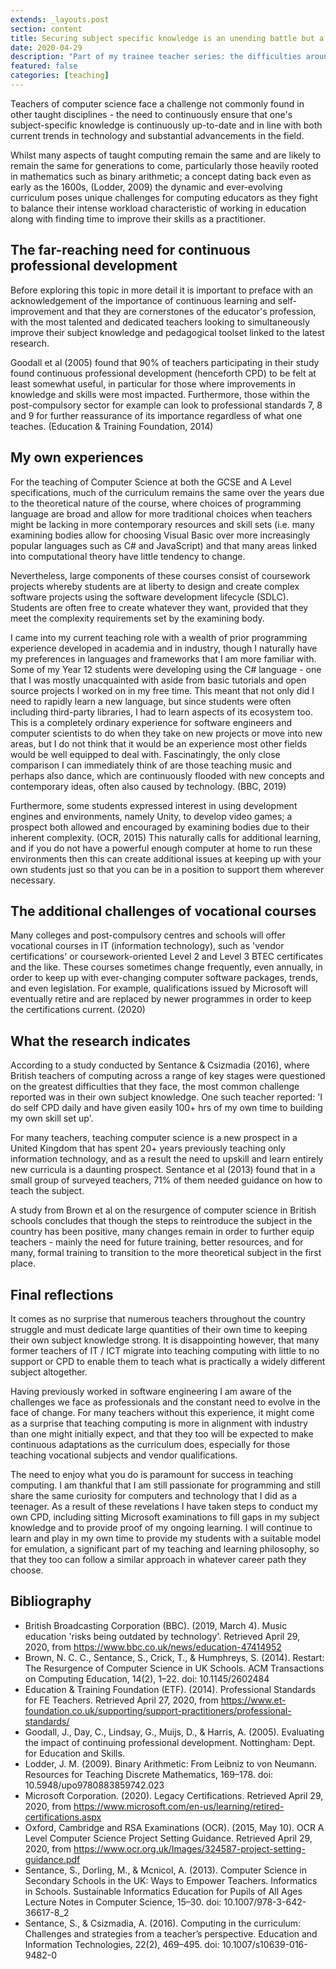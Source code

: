 ```yaml
---
extends: _layouts.post
section: content
title: Securing subject specific knowledge is an unending battle but a vital one
date: 2020-04-29
description: "Part of my trainee teacher series: the difficulties around pushing subject-specific knowledge"
featured: false
categories: [teaching]
---
```


Teachers of computer science face a challenge not commonly found in other taught disciplines - the need to continuously 
ensure that one's subject-specific knowledge is continuously up-to-date and in line with both current trends in
technology and substantial advancements in the field.

Whilst many aspects of taught computing remain the same and are likely to remain the same for generations to come,
particularly those heavily rooted in mathematics such as binary arithmetic; a concept dating back even as early as the
1600s, (Lodder, 2009) the dynamic and ever-evolving curriculum poses unique challenges for computing educators as they
fight to balance their intense workload characteristic of working in education along with finding time to improve their 
skills as a practitioner.

## The far-reaching need for continuous professional development

Before exploring this topic in more detail it is important to preface with an acknowledgement of the importance of 
continuous learning and self-improvement and that they are cornerstones of the educator's profession, with the most
talented and dedicated teachers looking to simultaneously improve their subject knowledge and pedagogical toolset
linked to the latest research.

Goodall et al (2005) found that 90% of teachers participating in their study found continuous professional development 
(henceforth CPD) to be felt at least somewhat useful, in particular for those where improvements in knowledge and skills
were most impacted. Furthermore, those within the post-compulsory sector for example can look to professional standards
7, 8 and 9 for further reassurance of its importance regardless of what one teaches. 
(Education & Training Foundation, 2014)

## My own experiences

For the teaching of Computer Science at both the GCSE and A Level specifications, much of the curriculum remains the 
same over the years due to the theoretical nature of the course, where choices of programming language are broad and 
allow for more traditional choices when teachers might be lacking in more contemporary resources and skill sets
(i.e. many examining bodies allow for choosing Visual Basic over more increasingly popular languages such as C# and 
JavaScript) and that many areas linked into computational theory have little tendency to change.

Nevertheless, large components of these courses consist of coursework projects whereby students are at liberty to design
and create complex software projects using the software development lifecycle (SDLC). Students are often free to create
whatever they want, provided that they meet the complexity requirements set by the examining body.

I came into my current teaching role with a wealth of prior programming experience developed in academia and in 
industry, though I naturally have my preferences in languages and frameworks that I am more familiar with. Some of my 
Year 12 students were developing using the C# language - one that I was mostly unacquainted with aside from basic
tutorials and open source projects I worked on in my free time. This meant that not only did I need to rapidly learn 
a new language, but since students were often including third-party libraries, I had to learn aspects of its ecosystem 
too. This is a completely ordinary experience for software engineers and computer scientists to do when they take on
new projects or move into new areas, but I do not think that it would be an experience most other fields would be 
well equipped to deal with. Fascinatingly, the only close comparison I can immediately think of are those teaching 
music and perhaps also dance, which are continuously flooded with new concepts and contemporary ideas, often also caused
by technology. (BBC, 2019)

Furthermore, some students expressed interest in using development engines and environments, namely Unity, to develop
video games; a prospect both allowed and encouraged by examining bodies due to their inherent complexity. (OCR, 2015) 
This naturally calls for additional learning, and if you do not have a powerful enough computer at home to run these
environments then this can create additional issues at keeping up with your own students just so that you can be in a
position to support them wherever necessary.

## The additional challenges of vocational courses

Many colleges and post-compulsory centres and schools will offer vocational courses in IT (information technology), 
such as 'vendor certifications' or coursework-oriented Level 2 and Level 3 BTEC certificates and the like. These courses
sometimes change frequently, even annually, in order to keep up with ever-changing computer software packages, trends,
and even legislation. For example, qualifications issued by Microsoft will eventually retire and are replaced by newer 
programmes in order to keep the certifications current. (2020)

## What the research indicates

According to a study conducted by Sentance & Csizmadia (2016), where British teachers of computing across a range of key
stages were questioned on the greatest difficulties that they face, the most common challenge reported was in their own
subject knowledge. One such teacher reported: 'I do self CPD daily and have given easily 100+ hrs of my own time to
building my own skill set up'.

For many teachers, teaching computer science is a new prospect in a United Kingdom that has spent 20+ years previously
teaching only information technology, and as a result the need to upskill and learn entirely new curricula is a
daunting prospect. Sentance et al (2013) found that in a small group of surveyed teachers, 71% of them needed guidance
on how to teach the subject.

A study from Brown et al on the resurgence of computer science in British schools concludes that though the steps to 
reintroduce the subject in the country has been positive, many changes remain in order to further equip teachers -
mainly the need for future training, better resources, and for many, formal training to transition to the more 
theoretical subject in the first place.

## Final reflections

It comes as no surprise that numerous teachers throughout the country struggle and must dedicate large quantities of
their own time to keeping their own subject knowledge strong. It is disappointing however, that many former teachers of
IT / ICT migrate into teaching computing with little to no support or CPD to enable them to teach what is practically a
widely different subject altogether.

Having previously worked in software engineering I am aware of the challenges we face as professionals and the constant 
need to evolve in the face of change. For many teachers without this experience, it might come as a surprise that 
teaching computing is more in alignment with industry than one might initially expect, and that they too will be 
expected to make continuous adaptations as the curriculum does, especially for those teaching vocational subjects and 
vendor qualifications.

The need to enjoy what you do is paramount for success in teaching computing. I am thankful that I am still passionate
for programming and still share the same curiosity for computers and technology that I did as a teenager. As a result of
these revelations I have taken steps to conduct my own CPD, including sitting Microsoft examinations to fill gaps in my 
subject knowledge and to provide proof of my ongoing learning. I will continue to learn and play in my own time to 
provide my students with a suitable model for emulation, a significant part of my teaching and learning philosophy, so
that they too can follow a similar approach in whatever career path they choose.

## Bibliography

* British Broadcasting Corporation (BBC). (2019, March 4). Music education 'risks being outdated by technology'. Retrieved April 29, 2020, from <https://www.bbc.co.uk/news/education-47414952>
* Brown, N. C. C., Sentance, S., Crick, T., & Humphreys, S. (2014). Restart: The Resurgence of Computer Science in UK Schools. ACM Transactions on Computing Education, 14(2), 1–22. doi: 10.1145/2602484
* Education & Training Foundation (ETF). (2014). Professional Standards for FE Teachers. Retrieved April 27, 2020, from <https://www.et-foundation.co.uk/supporting/support-practitioners/professional-standards/>
* Goodall, J., Day, C., Lindsay, G., Muijs, D., & Harris, A. (2005). Evaluating the impact of continuing professional development. Nottingham: Dept. for Education and Skills.
* Lodder, J. M. (2009). Binary Arithmetic: From Leibniz to von Neumann. Resources for Teaching Discrete Mathematics, 169–178. doi: 10.5948/upo9780883859742.023
* Microsoft Corporation. (2020). Legacy Certifications. Retrieved April 29, 2020, from <https://www.microsoft.com/en-us/learning/retired-certifications.aspx>
* Oxford, Cambridge and RSA Examinations (OCR). (2015, May 10). OCR A Level Computer Science Project Setting Guidance. Retrieved April 29, 2020, from <https://www.ocr.org.uk/Images/324587-project-setting-guidance.pdf>
* Sentance, S., Dorling, M., & Mcnicol, A. (2013). Computer Science in Secondary Schools in the UK: Ways to Empower Teachers. Informatics in Schools. Sustainable Informatics Education for Pupils of All Ages Lecture Notes in Computer Science, 15–30. doi: 10.1007/978-3-642-36617-8_2
* Sentance, S., & Csizmadia, A. (2016). Computing in the curriculum: Challenges and strategies from a teacher’s perspective. Education and Information Technologies, 22(2), 469–495. doi: 10.1007/s10639-016-9482-0
